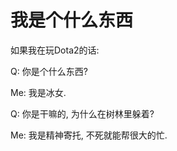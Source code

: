 # 我是个什么东西

如果我在玩Dota2的话:

Q: 你是个什么东西?

Me: 我是冰女.

Q: 你是干嘛的, 为什么在树林里躲着?

Me: 我是精神寄托, 不死就能帮很大的忙.















